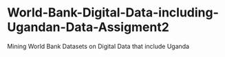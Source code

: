 # World-Bank-Digital-Data-including-Ugandan-Data-Assigment2
Mining World Bank Datasets  on Digital Data that include Uganda 
